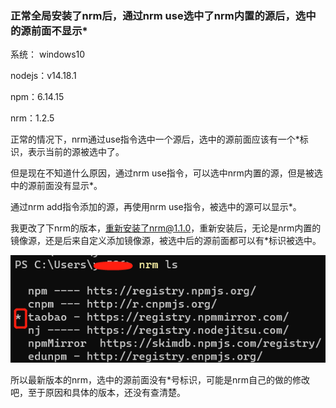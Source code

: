 ### 正常全局安装了nrm后，通过nrm use选中了nrm内置的源后，选中的源前面不显示*

系统： windows10

nodejs：v14.18.1

npm：6.14.15

nrm：1.2.5

正常的情况下，nrm通过use指令选中一个源后，选中的源前面应该有一个*标识，表示当前的源被选中了。

但是现在不知道什么原因，通过nrm use指令，可以选中nrm内置的源，但是被选中的源前面没有显示*。

通过nrm add指令添加的源，再使用nrm use指令，被选中的源可以显示*。

我更改了下nrm的版本，重新安装了nrm@1.1.0，重新安装后，无论是nrm内置的镜像源，还是后来自定义添加镜像源，被选中后的源前面都可以有*标识被选中。

![低版本的nrm选中的镜像前有*标识被选中](./images/i1.png)

所以最新版本的nrm，选中的源前面没有*号标识，可能是nrm自己的做的修改吧，至于原因和具体的版本，还没有查清楚。
